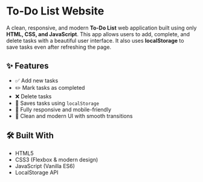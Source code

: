 # To-Do List Website

A clean, responsive, and modern **To-Do List** web application built using only **HTML, CSS, and JavaScript**. This app allows users to add, complete, and delete tasks with a beautiful user interface. It also uses **localStorage** to save tasks even after refreshing the page.

## ✨ Features

- ✅ Add new tasks  
- ✏️ Mark tasks as completed  
- ❌ Delete tasks  
- 💾 Saves tasks using `localStorage`  
- 📱 Fully responsive and mobile-friendly  
- 🎨 Clean and modern UI with smooth transitions  

## 🛠️ Built With

- HTML5  
- CSS3 (Flexbox & modern design)  
- JavaScript (Vanilla ES6)  
- LocalStorage API

